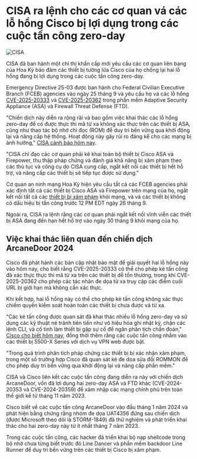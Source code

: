 # CISA ra lệnh cho các cơ quan vá các lỗ hổng Cisco bị lợi dụng trong các cuộc tấn công zero-day

![CISA](https://www.bleepstatic.com/content/hl-images/2025/01/13/CISA_headpic.jpg)

CISA đã ban hành một chỉ thị khẩn cấp mới yêu cầu các cơ quan liên bang của Hoa Kỳ bảo đảm các thiết bị tường lửa Cisco của họ chống lại hai lỗ hổng đang bị lợi dụng trong các cuộc tấn công zero-day.

Emergency Directive 25-03 được ban hành cho Federal Civilian Executive Branch (FCEB) agencies vào ngày 25 tháng 9 và yêu cầu họ vá các lỗ hổng [CVE-2025-20333](https://sec.cloudapps.cisco.com/security/center/content/CiscoSecurityAdvisory/cisco-sa-asaftd-webvpn-z5xP8EUB) và [CVE-2025-20362](https://sec.cloudapps.cisco.com/security/center/content/CiscoSecurityAdvisory/cisco-sa-asaftd-webvpn-YROOTUW) trong phần mềm Adaptive Security Appliance (ASA) và Firewall Threat Defense (FTD).

"Chiến dịch này diễn ra rộng rãi và bao gồm việc khai thác các lỗ hổng zero-day để có được thực thi mã từ xa không xác thực trên các thiết bị ASA, cũng như thao tác bộ nhớ chỉ đọc (ROM) để duy trì bền vững qua khởi động lại và nâng cấp hệ thống. Hoạt động này gây rủi ro đáng kể cho các mạng bị ảnh hưởng," [CISA cảnh báo hôm nay](https://www.cisa.gov/news-events/directives/ed-25-03-identify-and-mitigate-potential-compromise-cisco-devices).

"CISA chỉ đạo các cơ quan phải kê khai toàn bộ thiết bị Cisco ASA và Firepower, thu thập pháp chứng và đánh giá khả năng bị xâm phạm theo các thủ tục và công cụ do CISA cung cấp, ngắt kết nối các thiết bị hết hỗ trợ, và nâng cấp các thiết bị sẽ tiếp tục được sử dụng."

Cơ quan an ninh mạng Hoa Kỳ hiện yêu cầu tất cả các FCEB agencies phải xác định tất cả các thiết bị Cisco ASA và Firepower trên mạng của họ, ngắt kết nối tất cả các [thiết bị bị xâm phạm](https://www.cisa.gov/news-events/directives/ed-25-03-identify-and-mitigate-potential-compromise-cisco-devices) khỏi mạng, và vá các thiết bị không có dấu hiệu bị tấn công trước 12 PM EDT ngày 26 tháng 9.

Ngoài ra, CISA ra lệnh rằng các cơ quan phải ngắt kết nối vĩnh viễn các thiết bị ASA đang đến hạn hết hỗ trợ vào ngày 30 tháng 9 khỏi mạng của họ.

## Việc khai thác liên quan đến chiến dịch ArcaneDoor 2024

Cisco đã phát hành các bản cập nhật bảo mật để giải quyết hai lỗ hổng này vào hôm nay, cho biết rằng CVE-2025-20333 có thể cho phép kẻ tấn công đã xác thực thực thi mã từ xa trên các thiết bị dễ tổn thương, trong khi CVE-2025-20362 cho phép các tác nhân đe dọa từ xa truy cập các điểm cuối URL bị giới hạn mà không cần xác thực.

Khi kết hợp, hai lỗ hổng này có thể cho phép kẻ tấn công không xác thực chiếm quyền kiểm soát hoàn toàn các thiết bị chưa được vá từ xa.

"Các kẻ tấn công được quan sát đã khai thác nhiều lỗ hổng zero-day và sử dụng các kỹ thuật né tránh tiên tiến như vô hiệu hóa ghi nhật ký, chặn các lệnh CLI, và cố tình làm thiết bị gặp sự cố để ngăn phân tích chẩn đoán," [Cisco cho biết hôm nay](https://sec.cloudapps.cisco.com/security/center/resources/asa%5Fftd%5Fcontinued%5Fattacks), đồng thời thêm rằng các cuộc tấn công nhắm vào các thiết bị 5500-X Series với dịch vụ VPN web được bật.

"Trong quá trình phân tích pháp chứng các thiết bị bị xác nhận xâm phạm, trong một số trường hợp Cisco đã quan sát kẻ đe dọa sửa đổi ROMMON để cho phép duy trì bền vững qua khởi động lại và nâng cấp phần mềm."

CISA và Cisco liên kết các cuộc tấn công đang diễn ra này với chiến dịch ArcaneDoor, vốn đã lợi dụng hai zero-day ASA và FTD khác (CVE-2024-20353 và CVE-2024-20359) để xâm nhập các mạng chính phủ trên toàn thế giới kể từ tháng 11 năm 2023.

Cisco biết về các cuộc tấn công ArcaneDoor vào đầu tháng 1 năm 2024 và phát hiện bằng chứng rằng nhóm đe dọa UAT4356 đứng sau chiến dịch (được Microsoft theo dõi là STORM-1849) đã thử nghiệm và phát triển khai thác cho hai zero-day này từ ít nhất tháng 7 năm 2023.

Trong các cuộc tấn công, các hacker đã triển khai bộ nạp shellcode trong bộ nhớ chưa từng biết trước đó Line Dancer và phần mềm backdoor Line Runner để duy trì bền vững trên các thiết bị Cisco bị xâm phạm.